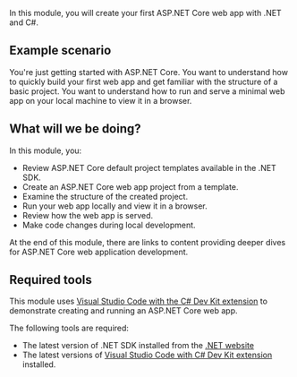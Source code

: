 In this module, you will create your first ASP.NET Core web app with .NET and C#.

## Example scenario

You're just getting started with ASP.NET Core. You want to understand how to quickly build your first web app and get familiar with the structure of a basic project. You want to understand how to run and serve a minimal web app on your local machine to view it in a browser.

## What will we be doing?

In this module, you:

- Review ASP.NET Core default project templates available in the .NET SDK.
- Create an ASP.NET Core web app project from a template.
- Examine the structure of the created project.
- Run your web app locally and view it in a browser.
- Review how the web app is served.
- Make code changes during local development.

At the end of this module, there are links to content providing deeper dives for ASP.NET Core web application development.

## Required tools

This module uses [Visual Studio Code with the C# Dev Kit extension](https://code.visualstudio.com/docs/csharp/get-started) to demonstrate creating and running an ASP.NET Core web app.

The following tools are required:

- The latest version of .NET SDK installed from the [.NET website](https://dot.net)
- The latest versions of [Visual Studio Code with C# Dev Kit extension](https://code.visualstudio.com/docs/csharp/get-started) installed.